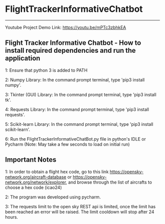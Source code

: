 # FlightTrackerInformativeChatbot
-------------------------------------------------------------------------
Youtube Project Demo Link: https://youtu.be/mPTc3zbhkEA

Flight Tracker Informative Chatbot - How to install required dependencies and run the application
-------------------------------------------------------------------------

1: Ensure that python 3 is added to PATH


2: Numpy Library: In the command prompt terminal, type 'pip3 install numpy'.


3: Tkinter (GUI) Library: In the command prompt terminal, type 'pip3 install tk'.


4: Requests Library: In the command prompt terminal, type 'pip3 install requests'.


5: Scikit-learn Library: In the command prompt terminal, type 'pip3 install scikit-learn'.


6: Run the FlightTrackerInformativeChatBot.py file in python's IDLE or Pycharm (Note: May take a few seconds to load on initial run)

Important Notes
-------------------------------------------------------------------------

1: In order to obtain a flight hex code, go to this link https://opensky-network.org/aircraft-database or https://opensky-network.org/network/explorer, and browse through the list of aircrafts to choose a hex code (icao24)

2: The program was developed using pycharm.

3: The requests limit to the open sky REST api is limited, once the limit has been reached an error will be raised. The limit cooldown will stop after 24 hours.

